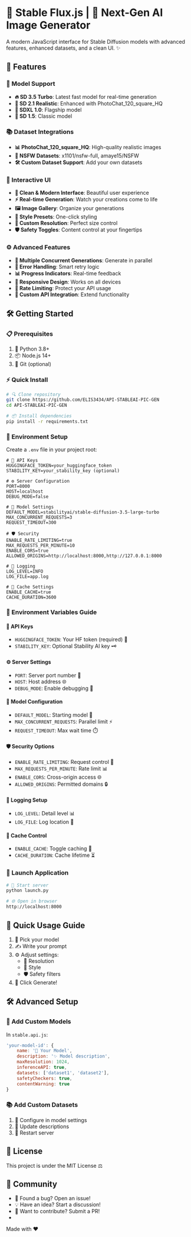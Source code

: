 # 🎨 Stable Flux.js | 🌟 Next-Gen AI Image Generator

A modern JavaScript interface for Stable Diffusion models with advanced features, enhanced datasets, and a clean UI. ✨

## 🚀 Features

### 🤖 Model Support
- **🔥 SD 3.5 Turbo**: Latest fast model for real-time generation
- **📸 SD 2.1 Realistic**: Enhanced with PhotoChat_120_square_HQ
- **👑 SDXL 1.0**: Flagship model 
- **🎯 SD 1.5**: Classic model

### 📚 Dataset Integrations
- **📊 PhotoChat_120_square_HQ**: High-quality realistic images
- **🔞 NSFW Datasets**: x1101/nsfw-full, amaye15/NSFW
- **🛠️ Custom Dataset Support**: Add your own datasets

### 💫 Interactive UI
- **🎯 Clean & Modern Interface**: Beautiful user experience
- **⚡ Real-time Generation**: Watch your creations come to life
- **🖼️ Image Gallery**: Organize your generations
- **🎨 Style Presets**: One-click styling
- **📏 Custom Resolution**: Perfect size control
- **🛡️ Safety Toggles**: Content control at your fingertips

### ⚙️ Advanced Features
- **🔄 Multiple Concurrent Generations**: Generate in parallel
- **🔧 Error Handling**: Smart retry logic
- **📊 Progress Indicators**: Real-time feedback
- **📱 Responsive Design**: Works on all devices
- **🚦 Rate Limiting**: Protect your API usage
- **🔌 Custom API Integration**: Extend functionality

## 🛠️ Getting Started

### 📋 Prerequisites
1. 🐍 Python 3.8+
2. 📦 Node.js 14+
3. 🔄 Git (optional)

### ⚡ Quick Install
```bash
# 🔍 Clone repository
git clone https://github.com/ELIS3434/API-STABLEAI-PIC-GEN
cd API-STABLEAI-PIC-GEN

# 📦 Install dependencies
pip install -r requirements.txt
```

### 🔐 Environment Setup

Create a `.env` file in your project root:

```env
# 🔑 API Keys
HUGGINGFACE_TOKEN=your_huggingface_token
STABILITY_KEY=your_stability_key (optional)

# ⚙️ Server Configuration
PORT=8000
HOST=localhost
DEBUG_MODE=false

# 🤖 Model Settings
DEFAULT_MODEL=stabilityai/stable-diffusion-3.5-large-turbo
MAX_CONCURRENT_REQUESTS=3
REQUEST_TIMEOUT=300

# 🛡️ Security
ENABLE_RATE_LIMITING=true
MAX_REQUESTS_PER_MINUTE=10
ENABLE_CORS=true
ALLOWED_ORIGINS=http://localhost:8000,http://127.0.0.1:8000

# 📝 Logging
LOG_LEVEL=INFO
LOG_FILE=app.log

# 💾 Cache Settings
ENABLE_CACHE=true
CACHE_DURATION=3600
```

### 🔧 Environment Variables Guide

#### 🔑 API Keys
- `HUGGINGFACE_TOKEN`: Your HF token (required) 🔐
- `STABILITY_KEY`: Optional Stability AI key 🗝️

#### ⚙️ Server Settings
- `PORT`: Server port number 🔌
- `HOST`: Host address 🌐
- `DEBUG_MODE`: Enable debugging 🐛

#### 🤖 Model Configuration
- `DEFAULT_MODEL`: Starting model 🎯
- `MAX_CONCURRENT_REQUESTS`: Parallel limit ⚡
- `REQUEST_TIMEOUT`: Max wait time ⏱️

#### 🛡️ Security Options
- `ENABLE_RATE_LIMITING`: Request control 🚦
- `MAX_REQUESTS_PER_MINUTE`: Rate limit 📊
- `ENABLE_CORS`: Cross-origin access 🌐
- `ALLOWED_ORIGINS`: Permitted domains 🔒

#### 📝 Logging Setup
- `LOG_LEVEL`: Detail level 📊
- `LOG_FILE`: Log location 📁

#### 💾 Cache Control
- `ENABLE_CACHE`: Toggle caching 🔄
- `CACHE_DURATION`: Cache lifetime ⏳

### 🚀 Launch Application

```bash
# 🎯 Start server
python launch.py

# 🌐 Open in browser
http://localhost:8000
```

## 🎨 Quick Usage Guide

1. 🎯 Pick your model
2. ✍️ Write your prompt
3. ⚙️ Adjust settings:
   - 📏 Resolution
   - 🎨 Style
   - 🛡️ Safety filters
4. 🚀 Click Generate!

## 🛠️ Advanced Setup

### 🤖 Add Custom Models

In `stable.api.js`:
```javascript
'your-model-id': {
    name: '🎯 Your Model',
    description: '✨ Model description',
    maxResolution: 1024,
    inferenceAPI: true,
    datasets: ['dataset1', 'dataset2'],
    safetyCheckers: true,
    contentWarning: true
}
```

### 📚 Add Custom Datasets

1. 📝 Configure in model settings
2. 🔄 Update descriptions
3. 🔄 Restart server

## 📜 License

This project is under the MIT License ⚖️

## 🤝 Community

- 🐛 Found a bug? Open an issue!
- 💡 Have an idea? Start a discussion!
- 🔧 Want to contribute? Submit a PR!
- 
Made with ❤️
